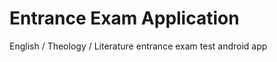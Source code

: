 # Entrance Exam Application


English / Theology / Literature entrance exam test android app
<br>
<br>
